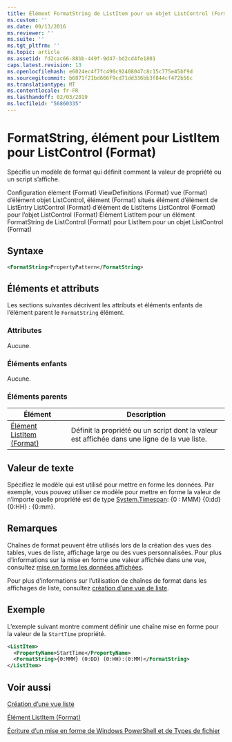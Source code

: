 ```yaml
---
title: Élément FormatString de ListItem pour un objet ListControl (Format) | Microsoft Docs
ms.custom: ''
ms.date: 09/13/2016
ms.reviewer: ''
ms.suite: ''
ms.tgt_pltfrm: ''
ms.topic: article
ms.assetid: fd2cac66-88bb-449f-9d47-bd2cd4fe1801
caps.latest.revision: 13
ms.openlocfilehash: e6024ec4f7fc490c92408047c8c15c775e45bf9d
ms.sourcegitcommit: b6871f21bd666f9cd71dd336bb3f844cf472b56c
ms.translationtype: MT
ms.contentlocale: fr-FR
ms.lasthandoff: 02/03/2019
ms.locfileid: "56860335"
---
```

# <a name="formatstring-element-for-listitem-for-listcontrol--format"></a>FormatString, élément pour ListItem pour ListControl (Format)

Spécifie un modèle de format qui définit comment la valeur de propriété ou un script s’affiche.

Configuration élément (Format) ViewDefinitions (Format) vue (Format) d’élément objet ListControl, élément (Format) situés élément d’élément de ListEntry ListControl (Format) d’élément de ListItems ListControl (Format) pour l’objet ListControl (Format) Élément ListItem pour un élément FormatString de ListControl (Format) pour ListItem pour un objet ListControl (Format)

## <a name="syntax"></a>Syntaxe

```xml
<FormatString>PropertyPattern</FormatString>
```

## <a name="attributes-and-elements"></a>Éléments et attributs

Les sections suivantes décrivent les attributs et éléments enfants de l’élément parent le `FormatString` élément.

### <a name="attributes"></a>Attributes

Aucune.

### <a name="child-elements"></a>Éléments enfants

Aucune.

### <a name="parent-elements"></a>Éléments parents

|Élément|Description|
|-------------|-----------------|
|[Élément ListItem (Format)](./listitem-element-for-listitems-for-listcontrol-format.md)|Définit la propriété ou un script dont la valeur est affichée dans une ligne de la vue liste.|

## <a name="text-value"></a>Valeur de texte

Spécifiez le modèle qui est utilisé pour mettre en forme les données. Par exemple, vous pouvez utiliser ce modèle pour mettre en forme la valeur de n’importe quelle propriété est de type [System.Timespan](/dotnet/api/System.TimeSpan): {0 : MMM} {0:dd} {0:HH} : {0:mm}.

## <a name="remarks"></a>Remarques

Chaînes de format peuvent être utilisés lors de la création des vues des tables, vues de liste, affichage large ou des vues personnalisées. Pour plus d’informations sur la mise en forme une valeur affichée dans une vue, consultez [mise en forme les données affichées](./formatting-displayed-data.md).

Pour plus d’informations sur l’utilisation de chaînes de format dans les affichages de liste, consultez [création d’une vue de liste](./creating-a-list-view.md).

## <a name="example"></a>Exemple

L’exemple suivant montre comment définir une chaîne mise en forme pour la valeur de la `StartTime` propriété.

```xml
<ListItem>
  <PropertyName>StartTime</PropertyName>
  <FormatString>{0:MMM} (0:DD) (0:HH):(0:MM)</FormatString>
</ListItem>
```

## <a name="see-also"></a>Voir aussi

[Création d’une vue liste](./creating-a-list-view.md)

[Élément ListItem (Format)](./listitem-element-for-listitems-for-listcontrol-format.md)

[Écriture d’un mise en forme de Windows PowerShell et de Types de fichier](./writing-a-powershell-formatting-file.md)
